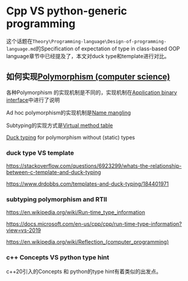 # Cpp VS python-generic programming

这个话题在`Theory\Programming-language\Design-of-programming-language.md`的Specification of expectation of type in class-based OOP language章节中已经提及了，本文对duck type和template进行对比。

## 如何实现[Polymorphism (computer science)](https://en.wikipedia.org/wiki/Polymorphism_(computer_science))

各种Polymorphism 的实现机制是不同的，实现机制在[Application binary interface](https://en.wikipedia.org/wiki/Application_binary_interface)中进行了说明

Ad hoc polymorphism的实现机制是[Name mangling](https://en.wikipedia.org/wiki/Name_mangling)

Subtyping的实现方式是[Virtual method table](https://en.wikipedia.org/wiki/Virtual_method_table)

[Duck typing](https://en.wikipedia.org/wiki/Duck_typing) for polymorphism without (static) types

### duck type VS template

https://stackoverflow.com/questions/6923299/whats-the-relationship-between-c-template-and-duck-typing

https://www.drdobbs.com/templates-and-duck-typing/184401971


### subtyping polymorphism and RTII

https://en.wikipedia.org/wiki/Run-time_type_information

https://docs.microsoft.com/en-us/cpp/cpp/run-time-type-information?view=vs-2019

https://en.wikipedia.org/wiki/Reflection_(computer_programming)



### c++ Concepts VS python type hint

c++20引入的Concepts 和 python的type hint有着类似的出发点。